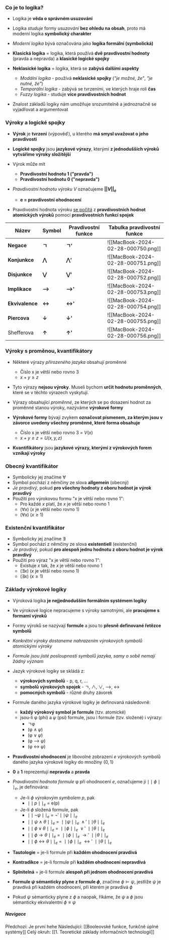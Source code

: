 ### Co je to logika?
- Logika je **věda o správném usuzování**
- Logika *studuje* formy *usuzování* **bez ohledu na obsah**, proto má moderní logika **symbolický charakter**

- *Moderní logika* bývá označována jako **logika formální (symbolická)**
- **Klasická logika** = logika, která používá **dvě pravdivostní hodnoty** (pravda a nepravda) a **klasické logické spojky**
- **Neklasické logika** = logika, která se **zabývá dalšími aspekty**
	- *Modální logika* - používá **neklasické spojky** (*"je možné, že"*, *"je nutné, že"*)
	- *Temporální logika* - zabývá se tvrzeními, ve kterých hraje roli **čas**
	- *Fuzzy logika* - studuje **více pravdivostních hodnot**
- Znalost základů logiky nám umožňuje srozumitelně a jednoznačně se vyjadřovat a argumentovat

### **Výroky a logické spojky**
- **Výrok** je **tvrzení** (výpověď), u kterého **má smysl uvažovat o jeho pravdivosti**
- **Logické spojky** jsou **jazykové výrazy**, kterými **z jednodušších výroků vytváříme výroky složitější**

- Výrok může mít 
	- **Pravdivostní hodnotu 1 ("pravda")**
	- **Pravdivostní hodnotu 0 ("nepravda")**

- *Pravdivostní hodnotu výroku V* označujeme **$||V||_e$**
	- **e = pravdivostní ohodnocení**

- Pravdivostní hodnota výroku <u>se počítá</u> z **pravdivostních hodnot atomických výroků** pomocí **pravdivostních funkcí spojek**

| Název           | Symbol | Pravdivostní funkce | Tabulka pravdivostní funkce             |
| --------------- | ------ | ------------------- | --------------------------------------- |
| **Negace**      | **ㄱ**  | **ㄱ’**              | ![[MacBook-2024-02-28-000750.png]]   |
| **Konjunkce**   | **⋀**  | **⋀’**              | ![[MacBook-2024-02-28-000751.png]]  |
| **Disjunkce**   | **⋁**  | **⋁'**              | ![[MacBook-2024-02-28-000752.png]]   |
| **Implikace**   | **⟶**  | **⟶'**              | ![[MacBook-2024-02-28-000753.png]]   |
| **Ekvivalence** | **↔**  | **↔'**              | ![[MacBook-2024-02-28-000754.png]]      |
| **Piercova**    | **↓**  | **↓'**              | ![[MacBook-2024-02-28-000755.png]]      |
| Shefferova      | **↑**  | **↑'**              | ![[MacBook-2024-02-28-000756.png]] |

### **Výroky s proměnou, kvantifikátory**
- Některé výrazy *přirozeného jazyka* obsahují proměnné
	- Číslo x je větší nebo rovno 3
	-  $x+y \geq z$
- Tyto výrazy **nejsou výroky**. Museli bychom **určit hodnotu proměnných**, které se v těchto výrazech vyskytují.
- Výrazy obsahující *proměnné*, ze kterých se po dosazení hodnot za proměnné stanou výroky, nazýváme **výrokové formy**

- **Výrokové formy** bývají zvykem **označovat písmenem, za kterým jsou v závorce uvedeny všechny proměnné, které forma obsahuje**
	- Číslo x je větší nebo rovno 3 = $V(x)$
	- *$x+y \geq z=U(x,y,z)$*

- **Kvantifikátory** jsou **jazykové výrazy, kterými z výrokových forem vznikají výroky**

### **Obecný kvantifikátor**
- Symbolicky jej značíme $\forall$
- Symbol pochází z němčiny ze slova **allgemein** (obecný)
- *Je pravdivý*, pokud **pro všechny hodnoty z oboru hodnot je výrok pravdivý**
- Použití pro výrokovou formu "x je větší nebo rovno 1":
	- Pro každé *x* platí, že *x* je větší nebo rovno 1
	- ($\forall x$) ($x$ je větší nebo rovno 1)
	- ($\forall x$) ($x\geq 1$)

### **Existenční kvantifikátor**
- Symbolicky jej značíme $\exists$
- Symbol pochází z němčiny ze slova **existentiell** (existenční)
- *Je pravdivý*, pokud **pro alespoň jednu hodnotu z oboru hodnot je výrok pravdivý**
- Použití pro výraz "x je větší nebo rovno 1":
	- Existuje $x$ tak, že $x$ je větší nebo rovno 1
	- $(\exists x)$ ($x$ je větší nebo rovno 1)
	- $(\exists x)$ $(x\geq 1)$

### **Základy výrokové logiky**
- Výroková logika **je nejjednodušším formálním systémem logiky**
- Ve výrokové logice nepracujeme s výroky samotnými, ale **pracujeme s formami výroků**
- Formy výroků se nazývají **formule** a jsou to **přesně definované řetězce symbolů**
- *Konkrétní výroky dostaneme nahrazením výrokových symbolů atomickými výroky*
- *Formule jsou jisté posloupnosti symbolů jazyka, samy o sobě nemají žádný význam*

- Jazyk výrokové logiky se skládá z:
	- **výrokových symbolů** - p, q, r, ...
	- **symbolů výrokových spojek** - ㄱ, ∧, ∨, ⟶, ↔
	- **pomocných symbolů** - různé druhy závorek

- Formule daného jazyka výrokové logiky je definovaná následovně:
	- **každý výrokový symbol je formule** (tzv. atomické)
	- jsou-li φ (phi) a 𝜓 (psi) formule, jsou i formule (tzv. složené) i výrazy:
		- ㄱφ
		- (φ ∧ 𝜓)
		- (φ ∨ 𝜓)
		- (φ ⟶ 𝜓)
		- (φ ↔ 𝜓)

- **Pravdivostní ohodnocení** je libovolné zobrazení $e$ výrokových symbolů daného jazyka výrokové logiky do množiny $\{0, 1\}$
- **0** a **1** reprezentují **nepravda** a **pravda**
- *Pravdivostní hodnota formule* φ při ohodnocení $e$, označujeme ji $\mid\mid\phi\mid\mid_e$, je definována:
	- Je-li $\phi$ *výrokovým symbolem p*, pak 
		- $\mid\mid p\mid\mid_e$ = e(p)
	- Je-li $\phi$ složená formule, pak
		- $\mid\mid\neg\psi\mid\mid_e$ = $\neg'\mid\mid \psi\mid\mid_{e}$
		- $\mid\mid \psi \ \land \  \theta\mid\mid_{e}\ = \  \mid\mid \psi\mid\mid_{e} \ \land' \mid \mid \theta \mid\mid_{e}$
		- $\mid\mid\phi\lor\theta\mid\mid_{e} \ =\ \mid\mid\phi\mid\mid_{e}\ \lor' \  \mid\mid\theta\mid\mid_{e}$
		- $\mid\mid\phi\rightarrow\theta\mid\mid _{e} \ =\ \mid\mid\phi\mid\mid_{e}\ \rightarrow' \  \mid\mid\theta\mid\mid_{e}$
		- $\mid\mid\phi\leftrightarrow\theta\mid\mid_{e} \ =\ \mid\mid\phi\mid\mid_{e}\ \leftrightarrow' \  \mid\mid\theta\mid\mid_{e}$

- **Tautologie** = je-li formule při **každém ohodnocení pravdivá**
- **Kontradikce** = je-li formule při **každém ohodnocení nepravdivá**
- **Splnitelná** = je-li formule **alespoň při jednom ohodnocení pravdivá**

- **Formule $\psi$ sémanticky plyne z formule $\phi$**, značíme $\phi \models \psi$, jestliže $\psi$ je pravdivá při každém ohodnocení, při kterém je pravdivá $\phi$
- Pokud $\psi$ sémanticky plyne z $\phi$ a naopak, říkáme, že $\psi$ a $\phi$ jsou sémanticky ekvivalentní $\phi \equiv \psi$

##### Navigace
Předchozí: Je první hehe
Následující: [[Booleovské funkce, funkčně úplné systémy]]
Celý okruh: [[1. Teoretické základy informačních technologií]]